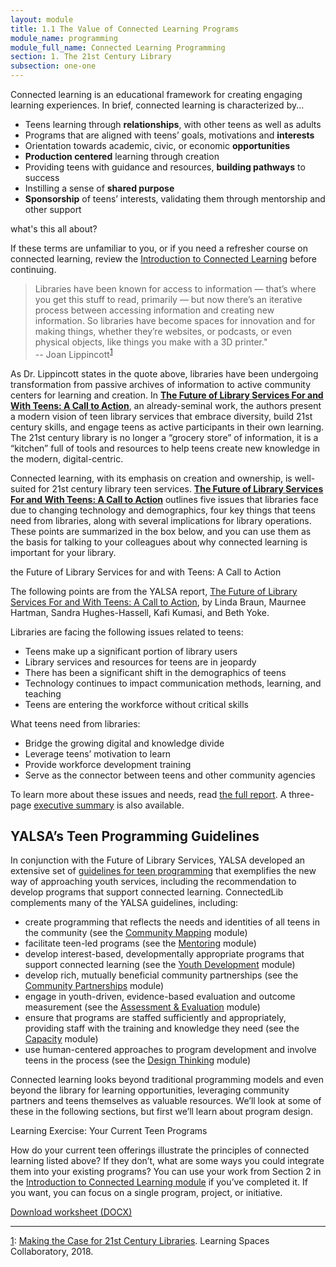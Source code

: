 ```yaml
---
layout: module
title: 1.1 The Value of Connected Learning Programs
module_name: programming
module_full_name: Connected Learning Programming
section: 1. The 21st Century Library
subsection: one-one
---
```


Connected learning is an educational framework for creating engaging learning experiences. In brief, connected learning is characterized by...

- Teens learning through **relationships**, with other teens as well as adults
- Programs that are aligned with teens’ goals, motivations and **interests**
- Orientation towards academic, civic, or economic **opportunities**
- **Production centered** learning through creation
- Providing teens with guidance and resources, **building pathways** to success
- Instilling a sense of **shared purpose**
- **Sponsorship** of teens’ interests, validating them through mentorship and other support

<div class="tips">
	<p>what's this all about?</p>
<p>If these terms are unfamiliar to you, or if you need a refresher course on connected learning, review the <a href="../introduction">Introduction to Connected Learning</a> before continuing.</p></div>

> Libraries have been known for access to information — that’s where you get this stuff to read, primarily — but now there’s an iterative process between accessing information and creating new information. So libraries have become spaces for innovation and for making things, whether they’re websites, or podcasts, or even physical objects, like things you make with a 3D printer."<br/>-- Joan Lippincott<sup><a href="#fn1" name="1">1</a></sup>

As Dr. Lippincott states in the quote above, libraries have been undergoing transformation from passive archives of information to active community centers for learning and creation. In [**The Future of Library Services For and With Teens: A Call to Action**](http://www.ala.org/yaforum/future-library-services-and-teens-project-report), an already-seminal work, the authors present a modern vision of teen library services that embrace diversity, build 21st century skills, and engage teens as active participants in their own learning. The 21st century library is no longer a “grocery store” of information, it is a “kitchen” full of tools and resources to help teens create new knowledge in the modern, digital-centric. 

Connected learning, with its emphasis on creation and ownership, is well-suited for 21st century library teen services. [**The Future of Library Services For and With Teens: A Call to Action**](http://www.ala.org/yaforum/future-library-services-and-teens-project-report) outlines five issues that libraries face due to changing technology and demographics, four key things that teens need from libraries, along with several implications for library operations. These points are summarized in the box below, and you can use them as the basis for talking to your colleagues about why connected learning is important for your library. 


<div class="explanatory">
<p>the Future of Library Services for and with Teens: A Call to Action</p>

<p>The following points are from the YALSA report, <a href="http://www.ala.org/yaforum/future-library-services-and-teens-project-report">The Future of Library Services For and With Teens: A Call to Action</a>, by Linda Braun, Maurnee Hartman, Sandra Hughes-Hassell, Kafi Kumasi, and Beth Yoke. </p>

<p>Libraries are facing the following issues related to teens: </p>
<ul>
<li>Teens make up a significant portion of library users</li>
<li>Library services and resources for teens are in jeopardy</li>
<li>There has been a significant shift in the demographics of teens</li>
<li>Technology continues to impact communication methods, learning, and teaching</li>
<li>Teens are entering the workforce without critical skills</li>
</ul>

<p>What teens need from libraries: </p>
<ul>
<li>Bridge the growing digital and knowledge divide</li>
<li>Leverage teens’ motivation to learn</li>
<li>Provide workforce development training</li>
<li>Serve as the connector between teens and other community agencies</li>
</ul>

<p>To learn more about these issues and needs, read <a href="http://www.ala.org/yaforum/future-library-services-and-teens-project-report">the full report</a>. A three-page <a href="http://www.ala.org/yaforum/sites/ala.org.yaforum/files/content/YALSA_nationalforum_ExecutiveSummary_Final_web.pdf">executive summary</a> is also available.</p>
</div>

## YALSA’s Teen Programming Guidelines 

In conjunction with the Future of Library Services, YALSA developed an extensive set of [guidelines for teen programming](http://www.ala.org/yalsa/teen-programming-guidelines) that exemplifies the new way of approaching youth services, including the recommendation to develop programs that support connected learning. ConnectedLib complements many of the YALSA guidelines, including: 

- create programming that reflects the needs and identities of all teens in the community (see the [Community Mapping](../communitymapping/index.html) module)
- facilitate teen-led programs (see the [Mentoring](../mentoring/index.html) module)
- develop interest-based, developmentally appropriate programs that support connected learning (see the [Youth Development](../youth-development/index.html) module)
- develop rich, mutually beneficial community partnerships (see the [Community Partnerships](../communitypartnerships/index.html) module)
- engage in youth-driven, evidence-based evaluation and outcome measurement (see the [Assessment &amp; Evaluation](../assessment/index.html) module)
- ensure that programs are staffed sufficiently and appropriately, providing staff with the training and knowledge they need (see the [Capacity](../capacity/index.html) module)
- use human-centered approaches to program development and involve teens in the process (see the [Design Thinking](../design-thinking/index.html) module)

Connected learning looks beyond traditional programming models and even beyond the library for learning opportunities, leveraging community partners and teens themselves as valuable resources. We’ll look at some of these in the following sections, but first we’ll learn about program design.

<div class="reflection">
<p><span class="box-title">Learning Exercise: Your Current Teen Programs</span></p>
<p>How do your current teen offerings illustrate the principles of connected learning listed above? If they don’t, what are some ways you could integrate them into your existing programs? You can use your work from Section 2 in the <a href="../introduction/">Introduction to Connected Learning module</a> if you’ve completed it. If you want, you can focus on a single program, project, or initiative.</p>
<p><a href="docs/activity_1_1.docx">Download worksheet (DOCX)</a></p>


</div>

<hr/>


<a name="fn1" href="#1">1</a>: [Making the Case for 21st Century Libraries](https://youtu.be/e0FHQBJtcI8). Learning Spaces Collaboratory, 2018.


